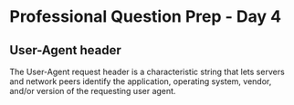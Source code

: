 # Professional Question Prep - Day 4

## User-Agent header
The User-Agent request header is a characteristic string that lets servers and network peers identify the application, operating system, vendor, and/or version of the requesting user agent.

